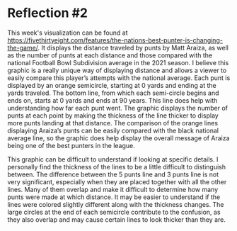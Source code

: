 Reflection #2
==

This week's visualization can be found at  https://fivethirtyeight.com/features/the-nations-best-punter-is-changing-the-game/. It displays the distance traveled by punts by Matt Araiza, as well as the number of punts at each distance and those compared with the national Football Bowl Subdivision average in the 2021 season. I believe this graphic is a really unique way of displaying distance and allows a viewer to easily compare this player’s attempts with the national average. Each punt is displayed by an orange semicircle, starting at 0 yards and ending at the yards traveled. The bottom line, from which each semi-circle begins and ends on, starts at 0 yards and ends at 90 years. This line does help with understanding how far each punt went. The graphic displays the number of punts at each point by making the thickness of the line thicker to display more punts landing at that distance. The comparison of the orange lines displaying Araiza’s punts can be easily compared with the black national average line, so the graphic does help display the overall message of Araiza being one of the best punters in the league. 

This graphic can be difficult to understand if looking at specific details. I personally find the thickness of the lines to be a little difficult to distinguish between. The difference between the 5 punts line and 3 punts line is not very significant, especially when they are placed together with all the other lines. Many of them overlap and make it difficult to determine how many punts were made at which distance. It may be easier to understand if the lines were colored slightly different along with the thickness changes. The large circles at the end of each semicircle contribute to the confusion, as they also overlap and may cause certain lines to look thicker than they are. 
